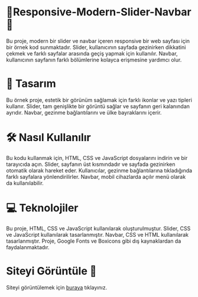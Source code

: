 # 🌟Responsive-Modern-Slider-Navbar🌟
Bu proje, modern bir slider ve navbar içeren responsive bir web sayfası için bir örnek kod sunmaktadır. Slider, kullanıcının sayfada gezinirken dikkatini çekmek ve farklı sayfalar arasında geçiş yapmak için kullanılır. Navbar, kullanıcının sayfanın farklı bölümlerine kolayca erişmesine yardımcı olur.

# 🎨 Tasarım
Bu örnek proje, estetik bir görünüm sağlamak için farklı ikonlar ve yazı tipleri kullanır. Slider, tam genişlikte bir görüntü sağlar ve sayfanın geri kalanından ayrıdır. Navbar, gezinme bağlantılarını ve ülke bayraklarını içerir.

# 🛠️ Nasıl Kullanılır
Bu kodu kullanmak için, HTML, CSS ve JavaScript dosyalarını indirin ve bir tarayıcıda açın. Slider, sayfanın üst kısmındadır ve sayfada gezinirken otomatik olarak hareket eder. Kullanıcılar, gezinme bağlantılarına tıkladığında farklı sayfalara yönlendirilirler. Navbar, mobil cihazlarda açılır menü olarak da kullanılabilir.

# 💻 Teknolojiler

Bu proje, HTML, CSS ve JavaScript kullanılarak oluşturulmuştur. Slider, CSS ve JavaScript kullanılarak tasarlanmıştır. Navbar, CSS ve HTML kullanılarak tasarlanmıştır. Proje, Google Fonts ve Boxicons gibi dış kaynaklardan da faydalanmaktadır.

# Siteyi Görüntüle 🚀
Siteyi görüntülemek için <a href="https://eneseken.github.io/Responsive-Modern-Slider-Navbar/">buraya</a> tıklayınız.
